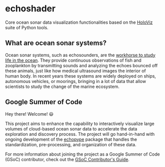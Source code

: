 # echoshader

Core ocean sonar data visualization functionalities based on the [HoloViz](https://holoviz.org/) suite of Python tools.

## What are ocean sonar systems?

Ocean sonar systems, such as echosounders, are the [workhorse to study life in the ocean](https://storymaps.arcgis.com/stories/e245977def474bdba60952f30576908f). They provide continuous observations of fish and zooplankton by transmitting sounds and analyzing the echoes bounced off these animals, just like how medical ultrasound images the interior of human body. In recent years these systems are widely deployed on ships, autonomous vehicles, or moorings, bringing in a lot of data that allow scientists to study the change of the marine ecosystem.

## Google Summer of Code

Hey there! Welcome! 😃

This project aims to enhance the capability to interactively visualize large volumes of cloud-based ocean sonar data to accelerate the data exploration and discovery process. The project will go hand-in-hand with ongoing development of the [echopype](https://github.com/OSOceanAcoustics/echopype) package that handles the standardization, pre-processing, and organization of these data.

For more information about joining the project as a Google Summer of Code (GSoC) contributor, check out the [GSoC Contributor's Guide](gsoc_contributors_guide.md).
